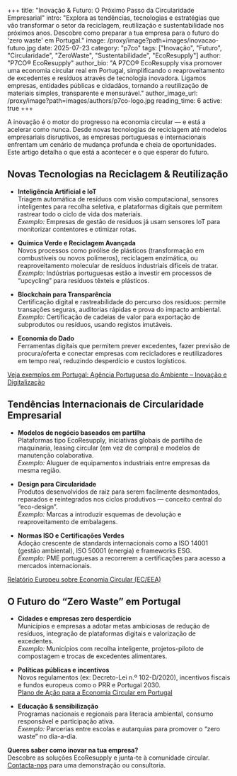 +++
title: "Inovação & Futuro: O Próximo Passo da Circularidade Empresarial"
intro: "Explora as tendências, tecnologias e estratégias que vão transformar o setor da reciclagem, reutilização e sustentabilidade nos próximos anos. Descobre como preparar a tua empresa para o futuro do 'zero waste' em Portugal."
image: /proxy/image?path=images/inovacao-futuro.jpg
date: 2025-07-23
category: "p7co"
tags: ["Inovação", "Futuro", "Circularidade", "ZeroWaste", "Sustentabilidade", "EcoResupply"]
author: "P7CO® EcoResupply"
author_bio: "A P7CO® EcoResupply visa promover uma economia circular real em Portugal, simplificando o reaproveitamento de excedentes e resíduos através de tecnologia inovadora. Ligamos empresas, entidades públicas e cidadãos, tornando a reutilização de materiais simples, transparente e mensurável."
author_image_url: /proxy/image?path=images/authors/p7co-logo.jpg
reading_time: 6
active: true
+++


A inovação é o motor do progresso na economia circular — e está a acelerar como nunca. Desde novas tecnologias de reciclagem até modelos empresariais disruptivos, as empresas portuguesas e internacionais enfrentam um cenário de mudança profunda e cheia de oportunidades. Este artigo detalha o que está a acontecer e o que esperar do futuro.

## Novas Tecnologias na Reciclagem & Reutilização

- **Inteligência Artificial e IoT**  
  Triagem automática de resíduos com visão computacional, sensores inteligentes para recolha seletiva, e plataformas digitais que permitem rastrear todo o ciclo de vida dos materiais.  
  *Exemplo:* Empresas de gestão de resíduos já usam sensores IoT para monitorizar contentores e otimizar rotas.

- **Química Verde e Reciclagem Avançada**  
  Novos processos como pirólise de plásticos (transformação em combustíveis ou novos polímeros), reciclagem enzimática, ou reaproveitamento molecular de resíduos industriais difíceis de tratar.  
  *Exemplo:* Indústrias portuguesas estão a investir em processos de “upcycling” para resíduos têxteis e plásticos.

- **Blockchain para Transparência**  
  Certificação digital e rastreabilidade do percurso dos resíduos: permite transações seguras, auditorias rápidas e prova do impacto ambiental.  
  *Exemplo:* Certificação de cadeias de valor para exportação de subprodutos ou resíduos, usando registos imutáveis.

- **Economia do Dado**  
  Ferramentas digitais que permitem prever excedentes, fazer previsão de procura/oferta e conectar empresas com recicladores e reutilizadores em tempo real, reduzindo desperdício e custos logísticos.

[Veja exemplos em Portugal: Agência Portuguesa do Ambiente – Inovação e Digitalização](https://apambiente.pt/)

## Tendências Internacionais de Circularidade Empresarial

- **Modelos de negócio baseados em partilha**  
  Plataformas tipo EcoResupply, iniciativas globais de partilha de maquinaria, leasing circular (em vez de compra) e modelos de manutenção colaborativa.  
  *Exemplo:* Aluguer de equipamentos industriais entre empresas da mesma região.

- **Design para Circularidade**  
  Produtos desenvolvidos de raiz para serem facilmente desmontados, reparados e reintegrados nos ciclos produtivos — conceito central do “eco-design”.  
  *Exemplo:* Marcas a introduzir esquemas de devolução e reaproveitamento de embalagens.

- **Normas ISO e Certificações Verdes**  
  Adoção crescente de standards internacionais como a ISO 14001 (gestão ambiental), ISO 50001 (energia) e frameworks ESG.  
  *Exemplo:* PME portuguesas a recorrerem a certificações para acesso a mercados internacionais.

[Relatório Europeu sobre Economia Circular (EC/EEA)](https://www.eea.europa.eu/pt/topics/waste/circular-economy)


## O Futuro do “Zero Waste” em Portugal

- **Cidades e empresas zero desperdício**  
  Municípios e empresas a adotar metas ambiciosas de redução de resíduos, integração de plataformas digitais e valorização de excedentes.  
  *Exemplo:* Municípios com recolha inteligente, projetos-piloto de compostagem e trocas de excedentes alimentares.

- **Políticas públicas e incentivos**  
  Novos regulamentos (ex: Decreto-Lei n.º 102-D/2020), incentivos fiscais e fundos europeus como o PRR e Portugal 2030.  
  [Plano de Ação para a Economia Circular em Portugal](https://apambiente.pt/politica-ambiental/economia-circular)

- **Educação & sensibilização**  
  Programas nacionais e regionais para literacia ambiental, consumo responsável e participação ativa.  
  *Exemplo:* Parcerias entre escolas e autarquias para promover o “zero waste” no dia-a-dia.

**Queres saber como inovar na tua empresa?**  
Descobre as soluções EcoResupply e junta-te à comunidade circular. [Contacta-nos](https://ph7x.pt/Home/Contact) para uma demonstração ou consultoria.
